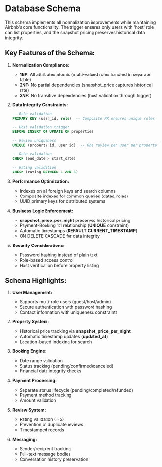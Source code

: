 # Database Schema
This schema implements all normalization improvements while maintaining Airbnb's core functionality. The trigger ensures only users with 'host' role can list properties, and the snapshot pricing preserves historical data integrity.

## Key Features of the Schema:

1. **Normalization Compliance:**
    * **1NF:** All attributes atomic (multi-valued roles handled in separate table)
    * **2NF:** No partial dependencies (snapshot_price captures historical rate)
    * **3NF:** No transitive dependencies (host validation through trigger)

2. **Data Integrity Constraints:**

    ```sql
    -- Role validation
    PRIMARY KEY (user_id, role)  -- Composite PK ensures unique roles

    -- Host validation trigger
    BEFORE INSERT OR UPDATE ON properties

    -- Review uniqueness
    UNIQUE (property_id, user_id)  -- One review per user per property

    -- Date validation
    CHECK (end_date > start_date)

    -- Rating validation
    CHECK (rating BETWEEN 1 AND 5)
    ```

3. **Performance Optimization:**
    * Indexes on all foreign keys and search columns
    * Composite indexes for common queries (dates, roles)
    * UUID primary keys for distributed systems

4. **Business Logic Enforcement:**
    * **snapshot_price_per_night** preserves historical pricing
    * Payment-Booking 1:1 relationship (**UNIQUE** constraint)
    * Automatic timestamps (**DEFAULT CURRENT_TIMESTAMP**)
    * ON DELETE CASCADE for data integrity

5. **Security Considerations:**
    * Password hashing instead of plain text
    * Role-based access control
    * Host verification before property listing

## Schema Highlights:
1. **User Management:**
    * Supports multi-role users (guest/host/admin)
    * Secure authentication with password hashing
    * Contact information with uniqueness constraints

2. **Property System:**
    * Historical price tracking via **snapshot_price_per_night**
    * Automatic timestamp updates (**updated_at**)
    * Location-based indexing for search

3. **Booking Engine:**
    * Date range validation
    * Status tracking (pending/confirmed/canceled)
    * Financial data integrity checks

4. **Payment Processing:**
    * Separate status lifecycle (pending/completed/refunded)
    * Payment method tracking
    * Amount validation

5. **Review System:**
    * Rating validation (1-5)
    * Prevention of duplicate reviews
    * Timestamped records

6. **Messaging:**
    * Sender/recipient tracking
    * Full-text message bodies
    * Conversation history preservation
